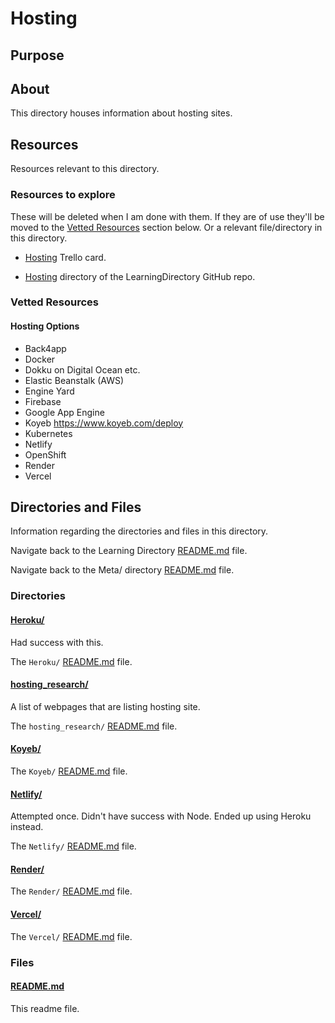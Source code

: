 # Hosting

## Purpose

<!-- The purpose of this directory is to [...]. -->

## About

This directory houses information about hosting sites.

<!-- [Some information about this directory.] -->

## Resources

Resources relevant to this directory.

### Resources to explore

These will be deleted when I am done with them. If they are of use they'll be moved to the [Vetted Resources](#vetted-resources) section below. Or a relevant file/directory in this directory.

- [Hosting](https://trello.com/c/Z6kPD3vr/573-hosting) Trello card.

- [Hosting](https://github.com/JamieBort/LearningDirectory/tree/master/Hosting) directory of the LearningDirectory GitHub repo.

### Vetted Resources

#### Hosting Options

- Back4app
- Docker
- Dokku on Digital Ocean etc.
- Elastic Beanstalk (AWS)
- Engine Yard
- Firebase
- Google App Engine
- Koyeb https://www.koyeb.com/deploy
- Kubernetes
- Netlify
- OpenShift
- Render
- Vercel

## Directories and Files

Information regarding the directories and files in this directory.

<!-- Navigate back to the [parent_readme_file/ README.md](../README.md) -->

Navigate back to the Learning Directory [README.md](../README.md) file.

Navigate back to the Meta/ directory [README.md](../Meta/README.md) file.

### Directories

#### [Heroku/](./Heroku/)

Had success with this.

The `Heroku/` [README.md](./Heroku/README.md) file.

#### [hosting_research/](./hosting_research/)

A list of webpages that are listing hosting site.

The `hosting_research/` [README.md](./hosting_research/README.md) file.

#### [Koyeb/](./Koyeb/)

<!-- [About_this_directory.]

[More_info_about_this_directory.] -->

The `Koyeb/` [README.md](./Koyeb/README.md) file.

#### [Netlify/](./Netlify/)

Attempted once. Didn't have success with Node. Ended up using Heroku instead.

The `Netlify/` [README.md](./Netlify/README.md) file.

#### [Render/](./Render/)

<!-- [About_this_directory.]

[More_info_about_this_directory.] -->

The `Render/` [README.md](./Render/README.md) file.

#### [Vercel/](./Vercel/)

<!-- [About_this_directory.]

[More_info_about_this_directory.] -->

The `Vercel/` [README.md](./Vercel/README.md) file.

### Files

<!-- #### [name_of_other_file_in_here.extension]()

[About_this_file.]

[More_info_about_this_file.] -->

#### [README.md](./README.md)

This readme file.
